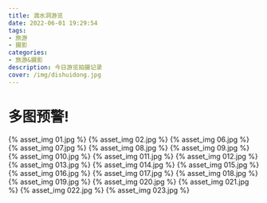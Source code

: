 ```yaml
---
title: 滴水洞游览
date: 2022-06-01 19:29:54
tags:
- 旅游
- 摄影
categories: 
- 旅游&摄影
description: 今日游览拍摄记录
cover: /img/dishuidong.jpg
---
```

# 多图预警!

{% asset_img 01.jpg %}
{% asset_img 02.jpg %}
{% asset_img 06.jpg %}
{% asset_img 07.jpg %}
{% asset_img 08.jpg %}
{% asset_img 09.jpg %}
{% asset_img 010.jpg %}
{% asset_img 011.jpg %}
{% asset_img 012.jpg %}
{% asset_img 013.jpg %}
{% asset_img 014.jpg %}
{% asset_img 015.jpg %}
{% asset_img 016.jpg %}
{% asset_img 017.jpg %}
{% asset_img 018.jpg %}
{% asset_img 019.jpg %}
{% asset_img 020.jpg %}
{% asset_img 021.jpg %}
{% asset_img 022.jpg %}
{% asset_img 023.jpg %}